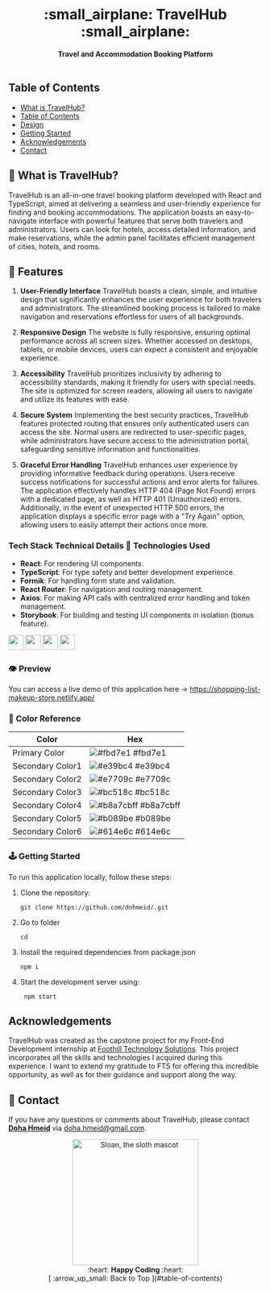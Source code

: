 <div align="center">
  <br>
  <h1> :small_airplane: TravelHub :small_airplane:</h1>
  <strong>Travel and Accommodation Booking Platform</strong>
</div>
<br>

## Table of Contents
- [What is TravelHub?](#-what-is-travelhub)
- [Table of Contents](#table-of-contents)
- [Design](#design)
- [Getting Started](#getting-started)
- [Acknowledgements](#acknowledgements)
- [Contact](#-contact)

## :stars: What is TravelHub?
TravelHub is an all-in-one travel booking platform developed with React and TypeScript, aimed at delivering a seamless and user-friendly experience for finding and booking accommodations.
The application boasts an easy-to-navigate interface with powerful features that serve both travelers and administrators.
Users can look for hotels, access detailed information, and make reservations, while the admin panel facilitates efficient management of cities, hotels, and rooms.

## :dart: Features
1. **User-Friendly Interface**
TravelHub boasts a clean, simple, and intuitive design that significantly enhances the user experience for both travelers and administrators. The streamlined booking process is tailored to make navigation and reservations effortless for users of all backgrounds.

2. **Responsive Design**
The website is fully responsive, ensuring optimal performance across all screen sizes. Whether accessed on desktops, tablets, or mobile devices, users can expect a consistent and enjoyable experience.

3. **Accessibility**
TravelHub prioritizes inclusivity by adhering to accessibility standards, making it friendly for users with special needs. The site is optimized for screen readers, allowing all users to navigate and utilize its features with ease.

4. **Secure System**
Implementing the best security practices, TravelHub features protected routing that ensures only authenticated users can access the site. Normal users are redirected to user-specific pages, while administrators have secure access to the administration portal, safeguarding sensitive information and functionalities.

5. **Graceful Error Handling**
TravelHub enhances user experience by providing informative feedback during operations. Users receive success notifications for successful actions and error alerts for failures. The application effectively handles HTTP 404 (Page Not Found) errors with a dedicated page, as well as HTTP 401 (Unauthorized) errors. Additionally, in the event of unexpected HTTP 500 errors, the application displays a specific error page with a "Try Again" option, allowing users to easily attempt their actions once more.



### **Tech Stack** Technical Details :space_invader: Technologies Used
- **React**: For rendering UI components.
- **TypeScript**: For type safety and better development experience.
- **Formik**: For handling form state and validation.
- **React Router**: For navigation and routing management.
- **Axios**: For making API calls with centralized error handling and token management.
- **Storybook**: For building and testing UI components in isolation (bonus feature).
<div align="left">
    <img src="https://img.shields.io/badge/JavaScript-323330?style=for-the-badge&logo=javascript&logoColor=F7DF1E" height="30" />
    <img src="https://img.shields.io/badge/VSCode-0078D4?style=for-the-badge&logo=visual%20studio%20code&logoColor=white" height="30" />
    <img src="https://img.shields.io/badge/React-20232A?style=for-the-badge&logo=react&logoColor=61DAFB" height="30" />
    <img src="https://img.shields.io/badge/npm-CB3837?style=for-the-badge&logo=npm&logoColor=white" height="30" />
</div>

### :eye: Preview
You can access a live demo of this application here -> https://shopping-list-makeup-store.netlify.app/ 


### :art: Color Reference
<div align="center"> 

| Color | Hex |
| --------------- | ---------------------------------------------------------------- |
| Primary Color | ![#fbd7e1](https://via.placeholder.com/10/fbd7e1?text=+) #fbd7e1 |
| Secondary Color1 | ![#e39bc4](https://via.placeholder.com/10/e39bc4?text=+) #e39bc4 |
| Secondary Color2 | ![#e7709c](https://via.placeholder.com/10/e7709c?text=+) #e7709c |
| Secondary Color3 | ![#bc518c](https://via.placeholder.com/10/bc518c?text=+) #bc518c |
| Secondary Color4 | ![#b8a7cbff](https://via.placeholder.com/10/b8a7cbff?text=+) #b8a7cbff |
| Secondary Color5 | ![#b089be](https://via.placeholder.com/10/b089be?text=+) #b089be |
| Secondary Color6 | ![#614e6c](https://via.placeholder.com/10/614e6c?text=+) #614e6c |
</div>

### :joystick: Getting Started 
To run this application locally, follow these steps:
1. Clone the repository:
   ```
   git clone https://github.com/dohmeid/.git
   ```
2. Go to folder 
   ```
   cd 
   ```
3. Install the required dependencies from package.json
   ```
   npm i
   ```

4. Start the development server using:
   ```
    npm start

## Acknowledgements
TravelHub was created as the capstone project for my Front-End Development internship at [Foothill Technology Solutions](https://www.foothillsolutions.com/).
This project incorporates all the skills and technologies I acquired during this experience. 
I want to extend my gratitude to FTS for offering this incredible opportunity, as well as for their guidance and support along the way.

## :handshake: Contact
If you have any questions or comments about TravelHub, please contact **[Doha Hmeid](doha.hmeid@gmail.com)** via  doha.hmeid@gmail.com.

<p align="center">
  <img alt="Sloan, the sloth mascot" width="250px" src="https://thepracticaldev.s3.amazonaws.com/uploads/user/profile_image/31047/af153cd6-9994-4a68-83f4-8ddf3e13f0bf.jpg">
  <br>
  :heart:	<strong>Happy Coding</strong> :heart:	<br>
  [ :arrow_up_small: Back to Top ](#table-of-contents)
</p>
